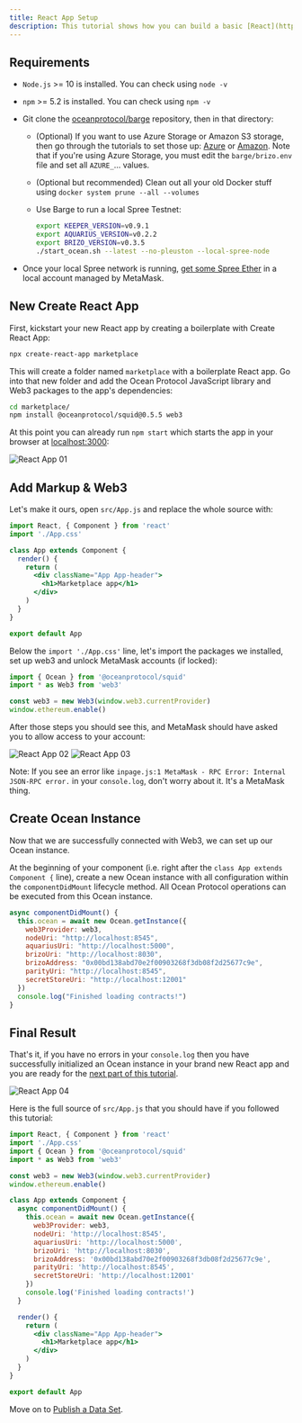 ```yaml
---
title: React App Setup
description: This tutorial shows how you can build a basic [React](https://reactjs.org/) app with [Create React App](https://github.com/facebook/create-react-app) that uses the squid-js JavaScript package to publish a data set, get a data set, and more.
---
```


## Requirements

- `Node.js` >= 10 is installed. You can check using `node -v`
- `npm` >= 5.2 is installed. You can check using `npm -v`
- Git clone the [oceanprotocol/barge](https://github.com/oceanprotocol/barge) repository, then in that directory:

  - (Optional) If you want to use Azure Storage or Amazon S3 storage, then go through the tutorials to set those up: [Azure](/tutorials/azure-for-brizo/) or [Amazon](/tutorials/amazon-s3-for-brizo/). Note that if you're using Azure Storage, you must edit the `barge/brizo.env` file and set all `AZURE_`... values.
  - (Optional but recommended) Clean out all your old Docker stuff using `docker system prune --all --volumes`
  - Use Barge to run a local Spree Testnet:

    ```bash
    export KEEPER_VERSION=v0.9.1
    export AQUARIUS_VERSION=v0.2.2
    export BRIZO_VERSION=v0.3.5
    ./start_ocean.sh --latest --no-pleuston --local-spree-node
    ```

- Once your local Spree network is running, [get some Spree Ether](/tutorials/get-ether-and-ocean-tokens/#get-ether-for-a-local-spree-testnet) in a local account managed by MetaMask.

## New Create React App

First, kickstart your new React app by creating a boilerplate with Create React App:

```bash
npx create-react-app marketplace
```

This will create a folder named `marketplace` with a boilerplate React app. Go into that new folder and add the Ocean Protocol JavaScript library and Web3 packages to the app's dependencies:

```bash
cd marketplace/
npm install @oceanprotocol/squid@0.5.5 web3
```

At this point you can already run `npm start` which starts the app in your browser at [localhost:3000](http://localhost:3000):

![React App 01](images/react-app-01.png)

## Add Markup & Web3

Let's make it ours, open `src/App.js` and replace the whole source with:

```jsx
import React, { Component } from 'react'
import './App.css'

class App extends Component {
  render() {
    return (
      <div className="App App-header">
        <h1>Marketplace app</h1>
      </div>
    )
  }
}

export default App
```

Below the `import './App.css'` line, let's import the packages we installed, set up web3 and unlock MetaMask accounts (if locked):

```js
import { Ocean } from '@oceanprotocol/squid'
import * as Web3 from 'web3'

const web3 = new Web3(window.web3.currentProvider)
window.ethereum.enable()
```

After those steps you should see this, and MetaMask should have asked you to allow access to your account:

![React App 02](images/react-app-02.png)
![React App 03](images/react-app-03.png)

Note: If you see an error like `inpage.js:1 MetaMask - RPC Error: Internal JSON-RPC error.` in your `console.log`, don't worry about it. It's a MetaMask thing.

## Create Ocean Instance

Now that we are successfully connected with Web3, we can set up our Ocean instance.

At the beginning of your component (i.e. right after the `class App extends Component {` line), create a new Ocean instance with all configuration within the `componentDidMount` lifecycle method. All Ocean Protocol operations can be executed from this Ocean instance.

```js
async componentDidMount() {
  this.ocean = await new Ocean.getInstance({
    web3Provider: web3,
    nodeUri: "http://localhost:8545",
    aquariusUri: "http://localhost:5000",
    brizoUri: "http://localhost:8030",
    brizoAddress: "0x00bd138abd70e2f00903268f3db08f2d25677c9e",
    parityUri: "http://localhost:8545",
    secretStoreUri: "http://localhost:12001"
  })
  console.log("Finished loading contracts!")
}
```

## Final Result

That's it, if you have no errors in your `console.log` then you have successfully initialized an Ocean instance in your brand new React app and you are ready for the [next part of this tutorial](/tutorials/react-publish-data-set/).

![React App 04](images/react-app-04.png)

Here is the full source of `src/App.js` that you should have if you followed this tutorial:

```jsx
import React, { Component } from 'react'
import './App.css'
import { Ocean } from '@oceanprotocol/squid'
import * as Web3 from 'web3'

const web3 = new Web3(window.web3.currentProvider)
window.ethereum.enable()

class App extends Component {
  async componentDidMount() {
    this.ocean = await new Ocean.getInstance({
      web3Provider: web3,
      nodeUri: 'http://localhost:8545',
      aquariusUri: 'http://localhost:5000',
      brizoUri: 'http://localhost:8030',
      brizoAddress: '0x00bd138abd70e2f00903268f3db08f2d25677c9e',
      parityUri: 'http://localhost:8545',
      secretStoreUri: 'http://localhost:12001'
    })
    console.log('Finished loading contracts!')
  }

  render() {
    return (
      <div className="App App-header">
        <h1>Marketplace app</h1>
      </div>
    )
  }
}

export default App
```

Move on to [Publish a Data Set](/tutorials/react-publish-data-set/).
